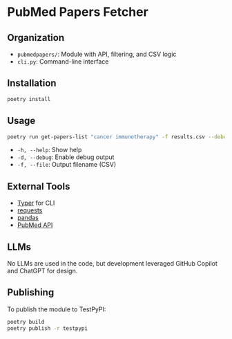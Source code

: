 # PubMed Papers Fetcher

## Organization

- `pubmedpapers/`: Module with API, filtering, and CSV logic
- `cli.py`: Command-line interface

## Installation

```bash
poetry install
```

## Usage

```bash
poetry run get-papers-list "cancer immunotherapy" -f results.csv --debug
```

- `-h, --help`: Show help
- `-d, --debug`: Enable debug output
- `-f, --file`: Output filename (CSV)

## External Tools

- [Typer](https://typer.tiangolo.com/) for CLI
- [requests](https://docs.python-requests.org/)
- [pandas](https://pandas.pydata.org/)
- [PubMed API](https://pubmed.ncbi.nlm.nih.gov/)

## LLMs

No LLMs are used in the code, but development leveraged GitHub Copilot and ChatGPT for design.

## Publishing

To publish the module to TestPyPI:
```bash
poetry build
poetry publish -r testpypi
```
